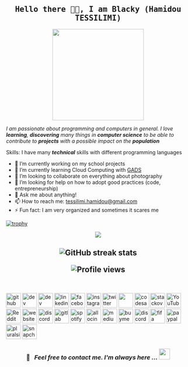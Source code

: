 <h2 align='center'>
  <samp>
    <strong>Hello there 🤙🏿, I am Blacky (Hamidou TESSILIMI)</strong>
  </samp>
</h2>

<p align="center">
<img src="https://media.giphy.com/media/26n7b7PjSOZJwVCmY/giphy.gif" width="250">
</p>

<p>
  <i>

I am passionate about programming and computers in general.
I love ***learning***, ***discovering*** many things in ***computer science*** to be able to contribute to ***projects*** with a possible impact on the ***population***

  </i>
</p>

Skills: I have many ***technical*** skills with different programming languages

- 🔭 I’m currently working on my school projects
- 🌱 I’m currently learning Cloud Computing with [GADS](https://www.pluralsight.com/partners/google/africa/gads-2021?aid=7014Q0000023RnOQAU&oid=&promo=&utm_campaign=&utm_content=&utm_medium=partner_partner_web_referral&utm_source=&utm_term=)
- 👯 I’m looking to collaborate on everything about photography
- 🤔 I’m looking for help on how to adopt good practices (code, entrepreneurship)
- 💬 Ask me about anything!
- 📫 How to reach me: tessilimi.hamidou@gmail.com
- ⚡ Fun fact: I am very organized and sometimes it scares me

[![trophy](https://github-profile-trophy.vercel.app/?username=blacky-yg)](https://github.com/ryo-ma/github-profile-trophy)

<p align="center">

  <a href="https://metrics.lecoq.io/blacky-yg">
    <img align="center" src="https://metrics.lecoq.io/blacky-yg" />
  </a>

</p>

<h2 align='center'>

![GitHub streak stats](https://github-readme-streak-stats.herokuapp.com/?user=blacky-yg)

![Profile views](https://gpvc.arturio.dev/blacky-yg)

</h2>

<br/>

<p align="center">

[<img src='https://cdn.jsdelivr.net/npm/simple-icons@3.0.1/icons/github.svg' alt='github' height='40'>](https://github.com/blacky-yg)  [<img src='https://cdn.jsdelivr.net/npm/simple-icons@3.0.1/icons/dev-dot-to.svg' alt='dev' height='40'>](https://dev.to/blacky_yg)  [<img src='https://cdn.jsdelivr.net/npm/simple-icons@3.0.1/icons/hashnode.svg' alt='dev' height='40'>](https://hashnode.com/@blacky-yg)  [<img src='https://cdn.jsdelivr.net/npm/simple-icons@3.0.1/icons/linkedin.svg' alt='linkedin' height='40'>](https://www.linkedin.com/in/hamidou-tessilimi-03820a170/)  [<img src='https://cdn.jsdelivr.net/npm/simple-icons@3.0.1/icons/facebook.svg' alt='facebook' height='40'>](https://www.facebook.com/100004045645754)  [<img src='https://cdn.jsdelivr.net/npm/simple-icons@3.0.1/icons/instagram.svg' alt='instagram' height='40'>](https://www.instagram.com/blacky_yg/)  [<img src='https://cdn.jsdelivr.net/npm/simple-icons@3.0.1/icons/twitter.svg' alt='twitter' height='40'>](https://twitter.com/blacky-yg)  [<img src='https://cdn.jsdelivr.net/npm/simple-icons@3.0.1/icons/codepen.svg' FREalt='codFREFREepen' height='40'>](https://codepen.io/blacky-yg)  [<img src='https://cdn.jsdelivr.net/npm/simple-icons@3.0.1/icons/codesandbox.svg' alt='codesandbox' height='40'>](https://codesandbox.io/u/blacky_yg)  [<img src='https://cdn.jsdelivr.net/npm/simple-icons@3.0.1/icons/stackoverflow.svg' alt='stackoverflow' height='40'>](https://stackoverflow.com/users/11542041)  [<img src='https://cdn.jsdelivr.net/npm/simple-icons@3.0.1/icons/youtube.svg' alt='YouTube' height='40'>](https://www.youtube.com/channel/UCRNCfdZNWghkro2MvQpFaxg)  [<img src='https://cdn.jsdelivr.net/npm/simple-icons@3.0.1/icons/reddit.svg' alt='Reddit' height='40'>](https://www.reddit.com/user/HamidYG)  [<img src='https://cdn.jsdelivr.net/npm/simple-icons@3.0.1/icons/icloud.svg' alt='website' height='40'>](hamidoutessilimi.me)  [<img src='https://cdn.jsdelivr.net/npm/simple-icons@3.0.1/icons/discord.svg' alt='discord' height='40'>](https://discordapp.com/users/blacky#9952)  [<img src='https://cdn.jsdelivr.net/npm/simple-icons@3.0.1/icons/gitlab.svg' alt='gitlab' height='40'>](https://gitlab.com/blacky-yg)  [<img src='https://cdn.jsdelivr.net/npm/simple-icons@3.0.1/icons/spotify.svg' alt='spotify' height='40'>](https://open.spotify.com/user/vt576gh534cbmt8sqrmadbh70)  [<img src='https://cdn.jsdelivr.net/npm/simple-icons@3.0.1/icons/allocine.svg' alt='allocin' height='40'>](https://www.allocine.fr/membre-Z20190825151659966906791/)  [<img src='https://cdn.jsdelivr.net/npm/simple-icons@3.0.1/icons/medium.svg' alt='medium' height='40'>](https://medium.com/@blacky_yg)  [<img src='https://cdn.jsdelivr.net/npm/simple-icons@3.0.1/icons/buymeacoffee.svg' alt='buymeacoffee' height='40'>](https://www.buymeacoffee.com/blacky)  [<img src='https://cdn.jsdelivr.net/npm/simple-icons@3.0.1/icons/discord.svg' alt='discord' height='40'>](https://discord.com/users/blacky#9952)  [<img src='https://cdn.jsdelivr.net/npm/simple-icons@3.0.1/icons/fifa.svg' alt='fifa' height='40'>](blacky19_yg)  [<img src='https://cdn.jsdelivr.net/npm/simple-icons@3.0.1/icons/paypal.svg' alt='paypal' height='40'>](https://www.paypal.com/paypalme/blacky19yg)  [<img src='https://cdn.jsdelivr.net/npm/simple-icons@3.0.1/icons/pluralsight.svg' alt='pluralsight' height='40'>](https://app.pluralsight.com/profile/blacky-yg)  [<img src='https://cdn.jsdelivr.net/npm/simple-icons@3.0.1/icons/snapchat.svg' alt='snapchat' height='40'>](https://www.snapchat.com/add/hamidou999)

</p>

<h3 align="center">

📝 &nbsp; ***Feel free to contact me. I'm always here ...*** <img src="https://media.giphy.com/media/WUlplcMpOCEmTGBtBW/giphy.gif" width="30">

</h3>